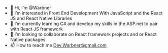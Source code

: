 - 👋 Hi, I’m @Warbner
- 👀 I’m interested in Front End Development With JavaScript and the React JS and React Native Libraries
- 🌱 I’m currently learning C# and develop my skills in the ASP.net to pair with React JS framework
- 💞️ I’m looking to collaborate on React framework projects and or React Native packages
- 📫 How to reach me Dev.Warbner@gmail.com

<!---
Warbner/Warbner is a ✨ special ✨ repository because its `README.md` (this file) appears on your GitHub profile.
You can click the Preview link to take a look at your changes.
--->

